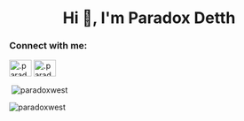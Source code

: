 <h1 align="center">Hi 👋, I'm Paradox Detth</h1>

<h3 align="left">Connect with me:</h3>
<p align="left">
<a href="https://instagram.com/.paradoxwest" target="blank"><img align="center" src="https://raw.githubusercontent.com/rahuldkjain/github-profile-readme-generator/master/src/images/icons/Social/instagram.svg" alt=".paradox-detth" height="30" width="40" /></a>
<a href="https://discord.com/channels/@me/1112131991127740416" target="blank"><img align="center" src="https://raw.githubusercontent.com/rahuldkjain/github-profile-readme-generator/master/src/images/icons/Social/discord.svg" alt=".paradox-detth" height="30" width="40" /></a>
</p>

<p>&nbsp;<img align="center" src="https://github-readme-stats.vercel.app/api?username=paradoxwest&show_icons=true&locale=en" alt="paradoxwest" /></p>

<p><img align="center" src="https://github-readme-streak-stats.herokuapp.com/?user=paradoxwest&" alt="paradoxwest" /></p>
